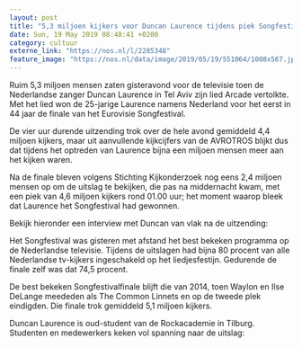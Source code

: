 ```yaml
---
layout: post
title: "5,3 miljoen kijkers voor Duncan Laurence tijdens piek Songfestival"
date: Sun, 19 May 2019 08:48:41 +0200
category: cultuur
externe_link: "https://nos.nl/l/2285348"
feature_image: "https://nos.nl/data/image/2019/05/19/551064/1008x567.jpg"
---
```


<p>Ruim 5,3 miljoen mensen zaten gisteravond voor de televisie toen de Nederlandse zanger Duncan Laurence in Tel Aviv zijn lied Arcade vertolkte. Met het lied won de 25-jarige Laurence namens Nederland voor het eerst in 44 jaar de finale van het Eurovisie Songfestival.</p>
<p>De vier uur durende uitzending trok over de hele avond gemiddeld 4,4 miljoen kijkers, maar uit aanvullende kijkcijfers van de AVROTROS blijkt dus dat tijdens het optreden van Laurence bijna een miljoen mensen meer aan het kijken waren.</p>
<p>Na de finale bleven volgens Stichting Kijkonderzoek nog eens 2,4 miljoen mensen op om de uitslag te bekijken, die pas na middernacht kwam, met een piek van 4,6 miljoen kijkers rond 01.00 uur; het moment waarop bleek dat Laurence het Songfestival had gewonnen.</p>
<p>Bekijk hieronder een interview met Duncan van vlak na de uitzending:</p>
<p>Het Songfestival was gisteren met afstand het best bekeken programma op de Nederlandse televisie. Tijdens de uitslagen had bijna 80 procent van alle Nederlandse tv-kijkers ingeschakeld op het liedjesfestijn. Gedurende de finale zelf was dat 74,5 procent.</p>
<p>De best bekeken Songfestivalfinale blijft die van 2014, toen Waylon en Ilse DeLange meededen als The Common Linnets en op de tweede plek eindigden. Die finale trok gemiddeld 5,1 miljoen kijkers.</p>
<p>Duncan Laurence is oud-student van de Rockacademie in Tilburg. Studenten en medewerkers keken vol spanning naar de uitslag:</p>

